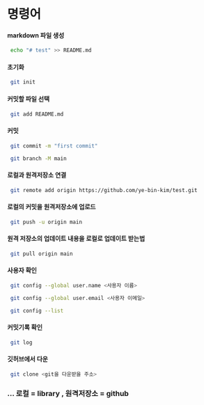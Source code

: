 # 명령어
#### markdown 파일 생성
```bash
 echo "# test" >> README.md
```
#### 초기화
```bash
 git init	
```
#### 커밋할 파일 선택
```bash
 git add README.md
```
#### 커밋
```bash
 git commit -m "first commit"

 git branch -M main
```
#### 로컬과 원격저장소 연결
```bash
 git remote add origin https://github.com/ye-bin-kim/test.git
```
#### 로컬의 커밋을 원격저장소에 업로드
```bash
 git push -u origin main
```
#### 원격 저장소의 업데이트 내용을 로컬로 업데이트 받는법
```bash
 git pull origin main
```
#### 사용자 확인
```bash
 git config --global user.name <사용자 이름>

 git config --global user.email <사용자 이메일>

 git config --list
```
#### 커밋기록 확인 
```bash
 git log
```
#### 깃허브에서 다운
```bash
 git clone <git을 다운받을 주소>
```

### ... 로컬 = library , 원격저장소 = github
